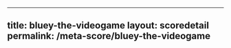---
        
title: bluey-the-videogame
layout: scoredetail
permalink: /meta-score/bluey-the-videogame
---